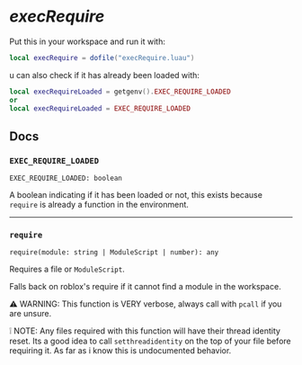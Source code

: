 # *execRequire*

Put this in your workspace and run it with:

```lua
local execRequire = dofile("execRequire.luau")
```

u can also check if it has already been loaded with:
```lua
local execRequireLoaded = getgenv().EXEC_REQUIRE_LOADED
or
local execRequireLoaded = EXEC_REQUIRE_LOADED
```

## Docs

### `EXEC_REQUIRE_LOADED`

`EXEC_REQUIRE_LOADED: boolean`

A boolean indicating if it has been loaded or not, this exists because `require` is already a function in the environment.

---

### `require`

`require(module: string | ModuleScript | number): any`

Requires a file or `ModuleScript`.

Falls back on roblox's require if it cannot find a module in the workspace.

⚠ WARNING: This function is VERY verbose, always call with `pcall` if you are unsure.

❕ NOTE: Any files required with this function will have their thread identity reset. Its a good idea to call `setthreadidentity` on the top of your file before requiring it. As far as i know this is undocumented behavior.